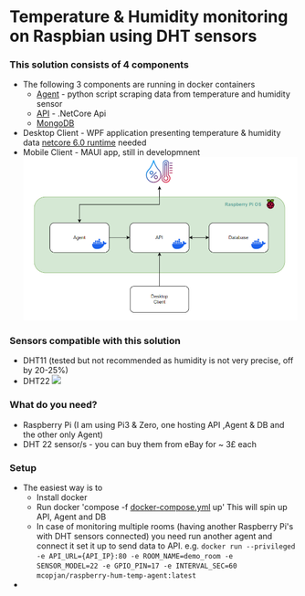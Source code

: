 # Temperature & Humidity monitoring on Raspbian using DHT sensors

### This solution consists of 4 components
  - The following 3 components are running in docker containers
    - [Agent](https://hub.docker.com/repository/docker/mcopjan/raspberry-hum-temp-agent/general) - python script scraping data from temperature and humidity sensor
    - [API](https://hub.docker.com/repository/docker/mcopjan/raspberry-hum-temp-api/general) - .NetCore Api
    - [MongoDB](https://hub.docker.com/r/nonoroazoro/rpi-mongo)
  - Desktop Client - WPF application presenting temperature & humidity data [netcore 6.0 runtime](https://dotnet.microsoft.com/en-us/download/dotnet/6.0) needed
  - Mobile Client - MAUI app, still in developmnent
   ![Component's diagram](/Doc_Images/raspberry-temp-hum-diagram.png?raw=true "Diagram")
### Sensors compatible with this solution
 - DHT11 (tested but not recommended as humidity is not very precise, off by 20-25%)
 - DHT22 <img src="https://www.iconsdb.com/icons/preview/green/checkmark-xxl.png" width="20">

### What do you need?
 - Raspberry Pi (I am using Pi3 & Zero, one hosting API ,Agent & DB and the other only Agent)
 - DHT 22 sensor/s - you can buy them from eBay for ~ 3£ each

### Setup
 - The easiest way is to
     - Install docker
     - Run docker 'compose -f [docker-compose.yml](https://github.com/mcopjan/raspberry-temperature-humidity-monitoring/blob/master/docker-compose.yml) up' This will spin up API, Agent and DB
    - In case of monitoring multiple rooms (having another Raspberry Pi's with DHT sensors connected) you need run another agent and connect it set it up to send data to API. e.g.
    ```docker run --privileged -e API_URL={API_IP}:80 -e ROOM_NAME=demo_room -e SENSOR_MODEL=22 -e GPIO_PIN=17 -e INTERVAL_SEC=60 mcopjan/raspberry-hum-temp-agent:latest```
 - 

